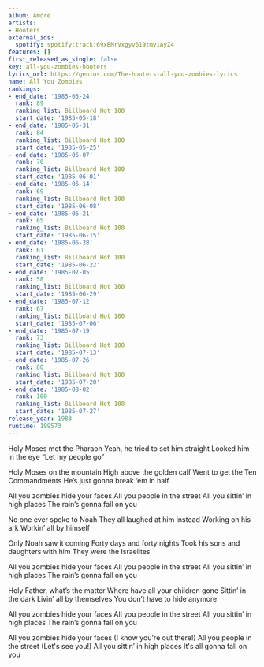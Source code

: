 ```yaml
---
album: Amore
artists:
- Hooters
external_ids:
  spotify: spotify:track:69xBMrVxgyv619tmyiAyZ4
features: []
first_released_as_single: false
key: all-you-zombies-hooters
lyrics_url: https://genius.com/The-hooters-all-you-zombies-lyrics
name: All You Zombies
rankings:
- end_date: '1985-05-24'
  rank: 89
  ranking_list: Billboard Hot 100
  start_date: '1985-05-18'
- end_date: '1985-05-31'
  rank: 84
  ranking_list: Billboard Hot 100
  start_date: '1985-05-25'
- end_date: '1985-06-07'
  rank: 70
  ranking_list: Billboard Hot 100
  start_date: '1985-06-01'
- end_date: '1985-06-14'
  rank: 69
  ranking_list: Billboard Hot 100
  start_date: '1985-06-08'
- end_date: '1985-06-21'
  rank: 65
  ranking_list: Billboard Hot 100
  start_date: '1985-06-15'
- end_date: '1985-06-28'
  rank: 61
  ranking_list: Billboard Hot 100
  start_date: '1985-06-22'
- end_date: '1985-07-05'
  rank: 58
  ranking_list: Billboard Hot 100
  start_date: '1985-06-29'
- end_date: '1985-07-12'
  rank: 67
  ranking_list: Billboard Hot 100
  start_date: '1985-07-06'
- end_date: '1985-07-19'
  rank: 73
  ranking_list: Billboard Hot 100
  start_date: '1985-07-13'
- end_date: '1985-07-26'
  rank: 80
  ranking_list: Billboard Hot 100
  start_date: '1985-07-20'
- end_date: '1985-08-02'
  rank: 100
  ranking_list: Billboard Hot 100
  start_date: '1985-07-27'
release_year: 1983
runtime: 199573
---
```

Holy Moses met the Pharaoh
Yeah, he tried to set him straight
Looked him in the eye
“Let my people go”


Holy Moses on the mountain
High above the golden calf
Went to get the Ten Commandments
He’s just gonna break ‘em in half


All you zombies hide your faces
All you people in the street
All you sittin’ in high places
The rain’s gonna fall on you


No one ever spoke to Noah
They all laughed at him instead
Working on his ark
Workin’ all by himself


Only Noah saw it coming
Forty days and forty nights
Took his sons and daughters with him
They were the Israelites


All you zombies hide your faces
All you people in the street
All you sittin’ in high places
The rain’s gonna fall on you

Holy Father, what’s the matter
Where have all your children gone
Sittin’ in the dark
Livin’ all by themselves
You don’t have to hide anymore


All you zombies hide your faces
All you people in the street
All you sittin’ in high places
The rain’s gonna fall on you


All you zombies hide your faces
(I know you're out there!)
All you people in the street
(Let's see you!)
All you sittin’ in high places
It's all gonna fall on you

